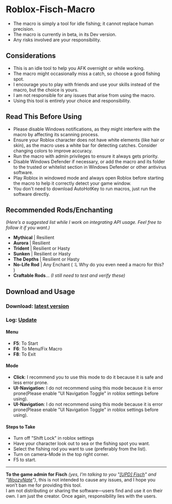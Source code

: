 # Roblox-Fisch-Macro

- The macro is simply a tool for idle fishing; it cannot replace human precision.  
- The macro is currently in beta, in its Dev version.  
- Any risks involved are your responsibility.  

## Considerations

- This is an idle tool to help you AFK overnight or while working.  
- The macro might occasionally miss a catch, so choose a good fishing spot.  
- I encourage you to play with friends and use your skills instead of the macro, but the choice is yours.  
- I am not responsible for any issues that arise from using the macro.  
- Using this tool is entirely your choice and responsibility.  

## Read This Before Using

- Please disable Windows notifications, as they might interfere with the macro by affecting its scanning process.  
- Ensure your Roblox character does not have white elements (like hair or skin), as the macro uses a white bar for detecting catches. Consider changing colors to improve accuracy.  
- Run the macro with admin privileges to ensure it always gets priority.  
- Disable Windows Defender if necessary, or add the macro and its folder to the trusted or whitelist section in Windows Defender or other antivirus software.  
- Play Roblox in windowed mode and always open Roblox before starting the macro to help it correctly detect your game window.  
- You don't need to download AutoHotKey to run macros, just run the software directly.

## Recommended Rods/Enchanting

*(Here’s a suggested list while I work on integrating API usage. Feel free to follow it if you want.)*

- **Mythical** | Resilient  
- **Aurora** | Resilient  
- **Trident** | Resilient or Hasty  
- **Sunken** | Resilient or Hasty  
- **The Depths** | Resilient or Hasty  
- **No-Life Rod** | Any Enchant ( :L Why do you even need a macro for this? )  
- **Craftable Rods**... *(I still need to test and verify these)*  

## Download and Usage
### Download: [latest version](https://github.com/K-M19/Roblox-Fisch-Macro/releases/download/3.2.1/Fisch.Macro.Dev-3.2.1.zip)  
### Log: [Update](https://github.com/K-M19/Roblox-Fisch-Macro/blob/main/Update.md)  

#### Menu

- **F5**: To Start  
- **F6**: To Menu/Fix Macro  
- **F8**: To Exit  

#### Mode
- **Click**: I recommend you to use this mode to do it because it is safe and less error prone.
- **UI-Navigation**: I do not recommend using this mode because it is error prone(Please enable "UI Navigation Toggle" in roblox settings before using).
- **UI-Navigation**: I do not recommend using this mode because it is error prone(Please enable "UI Navigation Toggle" in roblox settings before using).

#### Steps to Take
- Turn off "Shift Lock" in roblox settings
- Have your character look out to sea or the fishing spot you want.
- Select the fishing rod you want to use (preferably from the list).
- Turn on camera-Mode in the top right corner.
- F5 to start.

---

**To the game admin for Fisch** *(yes, I'm talking to you "[[UPD] Fisch](https://www.roblox.com/games/16732694052)" and "[WoozyNate](https://www.roblox.com/users/146089324)")*, this is not intended to cause any issues, and I hope you won’t ban me for providing this tool.  
I am not distributing or sharing the software—users find and use it on their own. I am just the creator. Once again, responsibility lies with the users.
